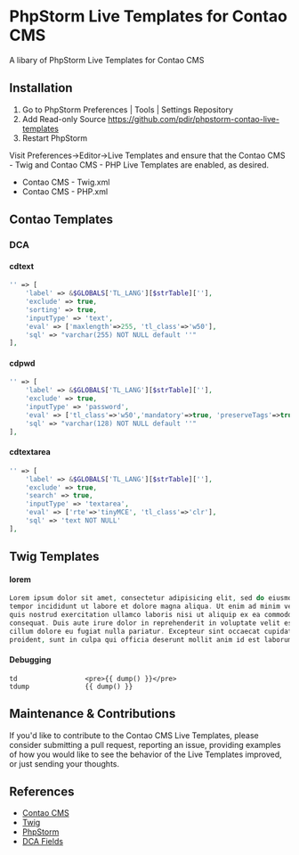 # PhpStorm Live Templates for Contao CMS

A libary of PhpStorm Live Templates for Contao CMS

## Installation

1. Go to PhpStorm Preferences | Tools | Settings Repository
2. Add Read-only Source https://github.com/pdir/phpstorm-contao-live-templates
3. Restart PhpStorm

Visit Preferences->Editor->Live Templates and ensure that the Contao CMS - Twig and Contao CMS - PHP Live Templates are enabled, as desired.

- Contao CMS - Twig.xml
- Contao CMS - PHP.xml

## Contao Templates

### DCA

#### cdtext

```php
'' => [
    'label' => &$GLOBALS['TL_LANG'][$strTable][''],
    'exclude' => true,
    'sorting' => true,
    'inputType' => 'text',
    'eval' => ['maxlength'=>255, 'tl_class'=>'w50'],
    'sql' => "varchar(255) NOT NULL default ''"
],
```

#### cdpwd

```php
'' => [
    'label' => &$GLOBALS['TL_LANG'][$strTable][''],
    'exclude' => true,
    'inputType' => 'password',
    'eval' => ['tl_class'=>'w50','mandatory'=>true, 'preserveTags'=>true, 'minlength'=>\Contao\Config::get('minPasswordLength')],
    'sql' => "varchar(128) NOT NULL default ''"
],
```

#### cdtextarea

```php
'' => [
    'label' => &$GLOBALS['TL_LANG'][$strTable][''],
    'exclude' => true,
    'search' => true,
    'inputType' => 'textarea',
    'eval' => ['rte'=>'tinyMCE', 'tl_class'=>'clr'],
    'sql' => 'text NOT NULL'
],
```

## Twig Templates

#### lorem

```php
Lorem ipsum dolor sit amet, consectetur adipisicing elit, sed do eiusmod
tempor incididunt ut labore et dolore magna aliqua. Ut enim ad minim veniam,
quis nostrud exercitation ullamco laboris nisi ut aliquip ex ea commodo
consequat. Duis aute irure dolor in reprehenderit in voluptate velit esse
cillum dolore eu fugiat nulla pariatur. Excepteur sint occaecat cupidatat non
proident, sunt in culpa qui officia deserunt mollit anim id est laborum.
```

#### Debugging

    td                 <pre>{{ dump() }}</pre>
    tdump              {{ dump() }}

## Maintenance & Contributions
If you'd like to contribute to the Contao CMS Live Templates, please consider submitting a pull request, reporting an issue, providing examples of how you would like to see the behavior of the Live Templates improved, or just sending your thoughts.

## References

- [Contao CMS](contao.org)
- [Twig](http://www.twig-project.org/)
- [PhpStorm](https://www.jetbrains.com/phpstorm/)
- [DCA Fields](https://easysolutionsit.de/artikel/vorlagen-f%C3%BCr-dca-felder.html)
